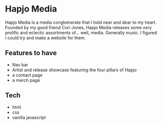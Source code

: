 # Hapjo Media
Hapjo Media is a media conglomerate that I hold near and dear to my heart. Founded by my good friend Cori Jones, Hapjo Media releases some very prolific and eclectic assortments of... well, media. Generally music. 
I figured I could try and make a website for them.

## Features to have
- Nav bar
- Artist and release showcase featuring the four pillars of Hapjo
- a contact page
- a merch page

## Tech 
- html
- css
- vanilla javascript
